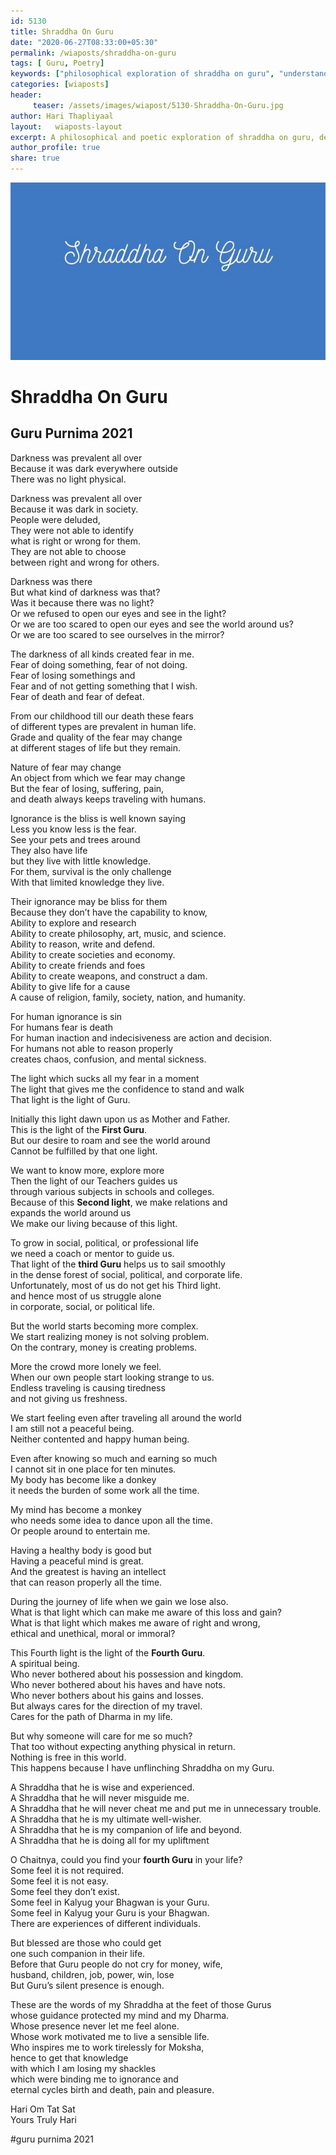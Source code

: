 ```yaml
--- 
id: 5130 
title: Shraddha On Guru
date: "2020-06-27T08:33:00+05:30"
permalink: /wiaposts/shraddha-on-guru
tags: [ Guru, Poetry]    
keywords: ["philosophical exploration of shraddha on guru", "understanding devotion in philosophy", "poetic insights on guru and disciple relationship", "philosophy of devotion and guidance", "exploring shraddha in philosophical context"]  
categories: [wiaposts] 
header:
     teaser: /assets/images/wiapost/5130-Shraddha-On-Guru.jpg
author: Hari Thapliyaal 
layout:   wiaposts-layout
excerpt: A philosophical and poetic exploration of shraddha on guru, delving into insights on devotion and guidance.  
author_profile: true 
share: true 
---
```


![Shraddha On Guru](/assets/images/wiapost/5130-Shraddha-On-Guru.jpg)  
   
# Shraddha On Guru
   
## Guru Purnima 2021    
    
Darkness was prevalent all over     
Because it was dark everywhere outside     
There was no light physical.    
    
Darkness was prevalent all over     
Because it was dark in society.     
People were deluded,     
They were not able to identify     
what is right or wrong for them.     
They are not able to choose     
between right and wrong for others.    
    
Darkness was there     
But what kind of darkness was that?     
Was it because there was no light?     
Or we refused to open our eyes and see in the light?     
Or we are too scared to open our eyes and see the world around us?     
Or we are too scared to see ourselves in the mirror?    
    
The darkness of all kinds created fear in me.     
Fear of doing something, fear of not doing.     
Fear of losing somethings and     
Fear and of not getting something that I wish.     
Fear of death and fear of defeat.    
    
From our childhood till our death these fears     
of different types are prevalent in human life.     
Grade and quality of the fear may change     
at different stages of life but they remain.    
    
Nature of fear may change     
An object from which we fear may change     
But the fear of losing, suffering, pain,     
and death always keeps traveling with humans.    
    
Ignorance is the bliss is well known saying     
Less you know less is the fear.     
See your pets and trees around     
They also have life     
but they live with little knowledge.     
For them, survival is the only challenge     
With that limited knowledge they live.    
    
Their ignorance may be bliss for them     
Because they don’t have the capability to know,     
Ability to explore and research     
Ability to create philosophy, art, music, and science.     
Ability to reason, write and defend.     
Ability to create societies and economy.     
Ability to create friends and foes     
Ability to create weapons, and construct a dam.     
Ability to give life for a cause     
A cause of religion, family, society, nation, and humanity.    
    
For human ignorance is sin     
For humans fear is death     
For human inaction and indecisiveness are action and decision.     
For humans not able to reason properly     
creates chaos, confusion, and mental sickness.    
    
The light which sucks all my fear in a moment     
The light that gives me the confidence to stand and walk     
That light is the light of Guru.    
    
Initially this light dawn upon us as Mother and Father.     
This is the light of the **First Guru**.     
But our desire to roam and see the world around     
Cannot be fulfilled by that one light.    
    
We want to know more, explore more     
Then the light of our Teachers guides us     
through various subjects in schools and colleges.     
Because of this **Second light**, we make relations and     
expands the world around us     
We make our living because of this light.    
    
To grow in social, political, or professional life     
we need a coach or mentor to guide us.     
That light of the **third Guru** helps us to sail smoothly     
in the dense forest of social, political, and corporate life.     
Unfortunately, most of us do not get his Third light.     
and hence most of us struggle alone     
in corporate, social, or political life.    
    
But the world starts becoming more complex.     
We start realizing money is not solving problem.     
On the contrary, money is creating problems.    
    
More the crowd more lonely we feel.     
When our own people start looking strange to us.     
Endless traveling is causing tiredness     
and not giving us freshness.    
    
We start feeling even after traveling all around the world     
I am still not a peaceful being.     
Neither contented and happy human being.    
    
Even after knowing so much and earning so much     
I cannot sit in one place for ten minutes.     
My body has become like a donkey     
it needs the burden of some work all the time.    
    
My mind has become a monkey     
who needs some idea to dance upon all the time.     
Or people around to entertain me.    
    
Having a healthy body is good but     
Having a peaceful mind is great.     
And the greatest is having an intellect     
that can reason properly all the time.    
    
During the journey of life when we gain we lose also.     
What is that light which can make me aware of this loss and gain?     
What is that light which makes me aware of right and wrong,     
ethical and unethical, moral or immoral?    
    
This Fourth light is the light of the **Fourth Guru**.     
A spiritual being.     
Who never bothered about his possession and kingdom.     
Who never bothered about his haves and have nots.     
Who never bothers about his gains and losses.     
But always cares for the direction of my travel.     
Cares for the path of Dharma in my life.     
     
But why someone will care for me so much?     
That too without expecting anything physical in return.     
Nothing is free in this world.     
This happens because I have unflinching Shraddha on my Guru.    
    
A Shraddha that he is wise and experienced.     
A Shraddha that he will never misguide me.     
A Shraddha that he will never cheat me and put me in unnecessary trouble.     
A Shraddha that he is my ultimate well-wisher.     
A Shraddha that he is my companion of life and beyond.     
A Shraddha that he is doing all for my upliftment    
    
O Chaitnya, could you find your **fourth Guru** in your life?     
Some feel it is not required.     
Some feel it is not easy.     
Some feel they don’t exist.     
Some feel in Kalyug your Bhagwan is your Guru.     
Some feel in Kalyug your Guru is your Bhagwan.     
There are experiences of different individuals.    
    
But blessed are those who could get     
one such companion in their life.     
Before that Guru people do not cry for money, wife,     
husband, children, job, power, win, lose     
But Guru’s silent presence is enough.    
    
These are the words of my Shraddha at the feet of those Gurus     
whose guidance protected my mind and my Dharma.     
Whose presence never let me feel alone.     
Whose work motivated me to live a sensible life.     
Who inspires me to work tirelessly for Moksha,     
hence to get that knowledge     
with which I am losing my shackles     
which were binding me to ignorance and     
eternal cycles birth and death, pain and pleasure.    
    
Hari Om Tat Sat     
Yours Truly Hari    
    
#guru purnima 2021    
